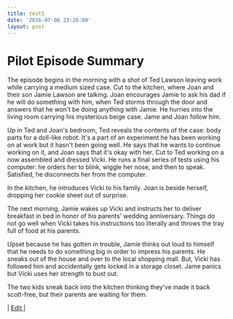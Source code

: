 ```yaml
---
title: test5
date: '2016-07-06 23:26:00'
layout: post
---
```

# Pilot Episode Summary

The episode begins in the morning with a shot of Ted Lawson leaving work while carrying a medium sized case. Cut to the kitchen, where Joan and their son Jamie Lawson are talking. Joan encourages Jamie to ask his dad if he will do something with him, when Ted storms through the door and answers that he won't be doing anything with Jamie. He hurries into the living room carrying his mysterious beige case. Jame and Joan follow him.

Up in Ted and Joan's bedroom, Ted reveals the contents of the case: body parts for a doll-like robot. It's a part of an experiment he has been working on at work but it hasn't been going well. He says that he wants to continue working on it, and Joan says that it's okay with her.
Cut to Ted working on a now assembled and dressed Vicki. He runs a final series of tests using his computer: he orders her to blink, wiggle her nose, and then to speak. Satisfied, he disconnects her from the computer.

In the kitchen, he introduces Vicki to his family. Joan is beside herself, dropping her cookie sheet out of surprise.

The next morning, Jamie wakes up Vicki and instructs her to deliver breakfast in bed in honor of his parents' wedding anniversary. Things do not go well when Vicki takes his instructions too literally and throws the tray full of food at his parents.

Upset because he has gotten in trouble, Jamie thinks out loud to himself that he needs to do something big in order to impress his parents. He sneaks out of the house and over to the local shopping mall. But, Vicki has followed him and accidentally gets locked in a storage closet. Jame panics but Vicki uses her strength to bust out.

The two kids sneak back into the kitchen thinking they've made it back scott-free, but their parents are waiting for them.

| [Edit ](https://midmichonline.quip.com/PmxVAcUHUx1o)| 
